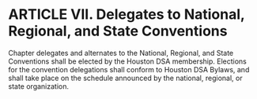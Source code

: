 # ARTICLE VII. Delegates to National, Regional, and State Conventions
Chapter delegates and alternates to the National, Regional, and State Conventions shall be elected by the Houston DSA membership. Elections for the convention delegations shall conform to Houston DSA Bylaws, and shall take place on the schedule announced by the national, regional, or state organization.

